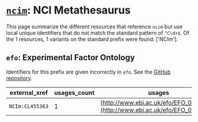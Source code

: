 # [`ncim`](https://bioregistry.io/ncim): NCI Metathesaurus

This page summarize the different resources that reference `ncim`
but use local unique identifiers that do not match the standard pattern of
`^C\d+$`. Of the 1 resources,
1 variants on the standard prefix were found: ['NCIm'].

## `efo`: Experimental Factor Ontology

Identifiers for this prefix are given incorrectly in `efo`. See the [GitHub repository](https://github.com/EBISPOT/efo/).

| external_xref   |   usages_count | usages                                                                       |
|-----------------|----------------|------------------------------------------------------------------------------|
| `NCIm:CL455363` |              1 | [http://www.ebi.ac.uk/efo/EFO_0003918](http://www.ebi.ac.uk/efo/EFO_0003918) |


